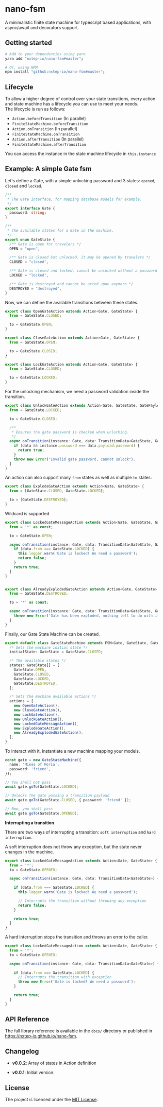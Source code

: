 nano-fsm
========

A minimalistic finite state machine for typescript based applications, with async/await and decorators support.

## Getting started

```bash
# Add to your dependencies using yarn
yarn add "nxtep-io/nano-fsm#master";

# Or, using NPM
npm install "github:nxtep-io/nano-fsm#master";
```

## Lifecycle

To allow a higher degree of control over your state transitions, every action and state machine has a lifecycle you can use to meet your needs.  
The lifecycle is run as follows:
- `Action.beforeTransition` (In parallel)
- `FiniteStateMachine.beforeTransition`
- `Action.onTransition` (In parallel)
- `FiniteStateMachine.onTransition`
- `Action.afterTransition` (In parallel)
- `FiniteStateMachine.afterTransition`

You can access the instance in the state machine lifecycle in `this.instance`

## Example: A simple Gate fsm

Let's define a Gate, with a simple unlocking password and 3 states: `opened`, `closed` and `locked`.

```typescript
/**
 * The Gate interface, for mapping database models for example.
 */
export interface Gate {
  password: string;
}

/**
 * The available states for a Gate in the machine.
 */
export enum GateState {
  /** Gate is open for travelers */
  OPEN = "open",

  /** Gate is closed but unlocked. It may be opened by travelers */
  CLOSED = "closed",

  /** Gate is closed and locked, cannot be unlocked without a password */
  LOCKED = "locked",

  /** Gate is destroyed and cannot be acted upon anymore */
  DESTROYED = "destroyed",
}
```

Now, we can define the available transitions between these states.

```typescript
export class OpenGateAction extends Action<Gate, GateState> {
  from = GateState.CLOSED;

  to = GateState.OPEN;
}

export class CloseGateAction extends Action<Gate, GateState> {
  from = GateState.OPEN;

  to = GateState.CLOSED;
}

export class LockGateAction extends Action<Gate, GateState> {
  from = GateState.CLOSED;

  to = GateState.LOCKED;
}
```

For the unlocking mechanism, we need a password validation inside the transition.

```typescript
export class UnlockGateAction extends Action<Gate, GateState, GatePayload> {
  from = GateState.LOCKED;

  to = GateState.CLOSED;

  /**
   * Ensures the gate password is checked when unlocking.
   */
  async onTransition(instance: Gate, data: TransitionData<GateState, GatePayload>) {
    if (data && instance.password === data.payload.password) {
      return true;
    }
    throw new Error("Invalid gate password, cannot unlock");
  }
}
```

An action can also support many `from` states as well as multiple `to` states:
```typescript
export class ExplodeGateAction extends Action<Gate, GateState> {
  from = [GateState.CLOSED, GateState.LOCKED];

  to = [GateState.DESTROYED];
}
```

Wildcard is supported
```typescript
export class LockedGateMessageAction extends Action<Gate, GateState, GatePayload> {
  from = '*' as const;

  to = GateState.OPEN;

  async onTransition(instance: Gate, data: TransitionData<GateState, GatePayload>) {
    if (data.from === GateState.LOCKED) {
      this.logger.warn('Gate is locked! We need a password');
      return false;
    }
    return true;
  }
}


export class AlreadyExplodedGateAction extends Action<Gate, GateState> {
  from = GateState.DESTROYED;

  to = '*' as const;

  async onTransition(instance: Gate, data: TransitionData<GateState, GatePayload>): Promise<boolean> {
    throw new Error('Gate has been exploded, nothing left to do with it');
  }
}
```

Finally, our Gate State Machine can be created.

```typescript
export default class GateStateMachine extends FSM<Gate, GateState, GatePayload> {
  /* Sets the machine initial state */
  initialState: GateState = GateState.CLOSED;

  /* The available states */
  states: GateState[] = [
    GateState.OPEN,
    GateState.CLOSED,
    GateState.LOCKED,
    GateState.DESTROYED,
  ];

  /* Sets the machine available actions */
  actions = [
    new OpenGateAction(),
    new CloseGateAction(),
    new LockGateAction(),
    new UnlockGateAction(),
    new LockedGateMessageAction(),
    new ExplodeGateAction(),
    new AlreadyExplodedGateAction(),
  ];
}
```

To interact with it, instantiate a new machine mapping your models.

```typescript
const gate = new GateStateMachine({
  name: 'Mines of Moria',
  password: 'friend',
});

// You shall not pass
await gate.goTo(GateState.LOCKED);

// Unlocks the gate passing a transition payload
await gate.goTo(GateState.CLOSED, { password: 'friend' });

// Now, you shall pass
await gate.goTo(GateState.OPENED);
```

**Interrupting a transition**

There are two ways of interrupting a transition: `soft interruption` and `hard interruption`.

A soft interruption does not throw any exception, but the state never changes in the machine.

```typescript
export class LockedGateMessageAction extends Action<Gate, GateState> {
  from = '*';
  to = GateState.OPENED;

  async onTransition(instance: Gate, data: TransitionData<GateState>) {
    
    if (data.from === GateState.LOCKED) {
      this.logger.warn('Gate is locked! We need a password');

      // Interrupts the transition without throwing any exception
      return false;
    }

    return true;
  }
}
```

A hard interruption stops the transition and throws an error to the caller.

```typescript
export class LockedGateMessageAction extends Action<Gate, GateState> {
  from = '*';
  to = GateState.OPENED;

  async onTransition(instance: Gate, data: TransitionData<GateState>) {
    
    if (data.from === GateState.LOCKED) {
      // Interrupts the transition with exception
      throw new Error('Gate is locked! We need a password');
    }

    return true;
  }
}
```

## API Reference

The full library reference is available in the `docs/` directory or published in https://nxtep-io.github.io/nano-fsm.

## Changelog

* **v0.0.2**: Array of states in Action definition

* **v0.0.1**: Initial version


## License

The project is licensed under the [MIT License](./LICENSE.md).
